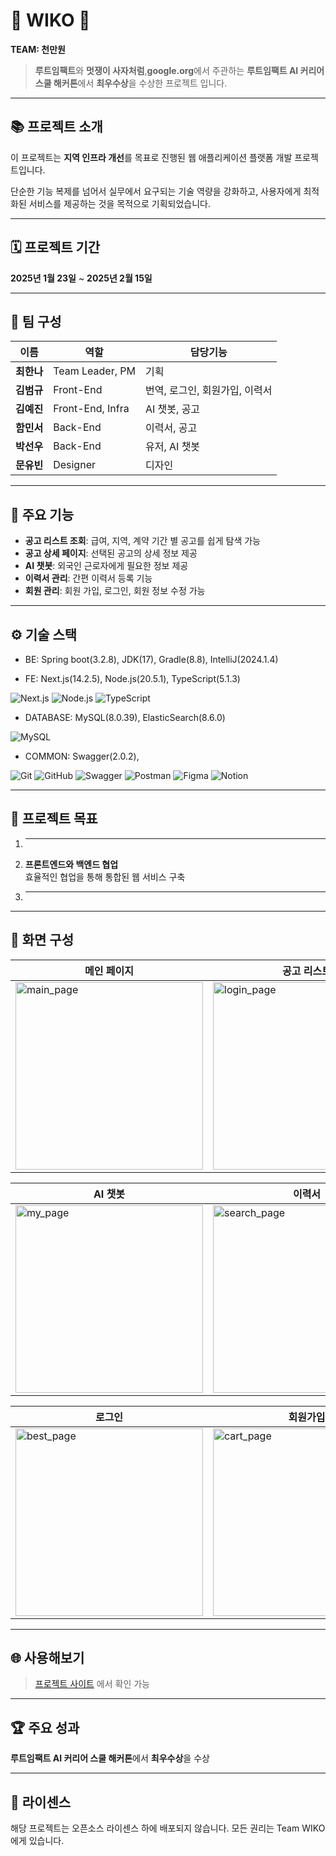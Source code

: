# 🌟 WIKO 🌟
**TEAM: 천만원**

> **루트임팩트**와 **멋쟁이 사자처럼**,**google.org**에서 주관하는 **루트임팩트 AI 커리어 스쿨 해커톤**에서 **최우수상**을 수상한 프로젝트 입니다.

---

## 📚 프로젝트 소개

이 프로젝트는 **지역 인프라 개선**를 목표로 진행된 웹 애플리케이션 플랫폼 개발 프로젝트입니다.


단순한 기능 복제를 넘어서 실무에서 요구되는 기술 역량을 강화하고, 사용자에게 최적화된 서비스를 제공하는 것을 목적으로 기획되었습니다.

---

## 🗓️ 프로젝트 기간
**2025년 1월 23일** ~ **2025년 2월 15일**

---

## 👥 팀 구성

| 이름       | 역할                     | 담당기능               |
| ---------- | -----------------------|-------------------------|
| **최한나** | Team Leader, PM         | 기획 |
| **김범규** | Front-End               | 번역, 로그인, 회원가입, 이력서  |
| **김예진** | Front-End, Infra         | AI 챗봇, 공고 |
| **함민서** | Back-End                | 이력서, 공고 |
| **박선우** | Back-End                | 유저, AI 챗봇 |
| **문유빈** | Designer               | 디자인 |

---

## 🚀 주요 기능

- **공고 리스트 조회**: 급여, 지역, 계약 기간 별 공고를 쉽게 탐색 가능
- **공고 상세 페이지**: 선택된 공고의 상세 정보 제공
- **AI 챗봇**: 외국인 근로자에게 필요한 정보 제공
- **이력서 관리**: 간편 이력서 등록 기능
- **회원 관리**: 회원 가입, 로그인, 회원 정보 수정 가능

---

## ⚙️ 기술 스택

- BE: Spring boot(3.2.8), JDK(17), Gradle(8.8), IntelliJ(2024.1.4)

- FE: Next.js(14.2.5), Node.js(20.5.1), TypeScript(5.1.3)

![Next.js](https://img.shields.io/badge/Next.js-000000?style=for-the-badge&logo=Next.js&logoColor=white)
![Node.js](https://img.shields.io/badge/Node.js-339933?style=for-the-badge&logo=Node.js&logoColor=white)
![TypeScript](https://img.shields.io/badge/TypeScript-007ACC?style=for-the-badge&logo=TypeScript&logoColor=white)

- DATABASE: MySQL(8.0.39), ElasticSearch(8.6.0)

![MySQL](https://img.shields.io/badge/MySQL-4479A1?style=for-the-badge&logo=MySQL&logoColor=white)

- COMMON: Swagger(2.0.2),

![Git](https://img.shields.io/badge/Git-F05032?style=for-the-badge&logo=Git&logoColor=white)
![GitHub](https://img.shields.io/badge/GitHub-181717?style=for-the-badge&logo=GitHub&logoColor=white)
![Swagger](https://img.shields.io/badge/Swagger-85EA2D?style=for-the-badge&logo=Swagger&logoColor=black)
![Postman](https://img.shields.io/badge/Postman-FF6C37?style=for-the-badge&logo=postman&logoColor=white)
![Figma](https://img.shields.io/badge/Figma-F24E1E?style=for-the-badge&logo=Figma&logoColor=white)
![Notion](https://img.shields.io/badge/Notion-000000?style=for-the-badge&logo=Notion&logoColor=white)

---

## 🎯 프로젝트 목표

1. ****  
   
2. **프론트엔드와 백엔드 협업**  
   효율적인 협업을 통해 통합된 웹 서비스 구축
3. ****  
   

---

## 🔎 화면 구성

| 메인 페이지 | 공고 리스트 | 공고 상세 페이지 |
| --- | --- | --- |
| <img src="" alt="main_page" width="300" /> | <img src="" alt="login_page" width="300" /> | <img src="" alt="agreement_page" width="300" /> |

| AI 챗봇 | 이력서 | 언어 선택 |
| --- | --- | --- |
| <img src="" alt="my_page" width="300" /> | <img src="" alt="search_page" width="300" /> | <img src="" alt="favorite_page" width="300" /> |

| 로그인 | 회원가입 | --- |
| --- | --- | --- |
| <img src="" alt="best_page" width="300" /> | <img src="" alt="cart_page" width="300" /> | <img src="" alt="coupon_page" width="300" /> |



---

## 🌐 사용해보기
> [프로젝트 사이트](https://www.wikoapp.store) 에서 확인 가능

---

## 🏆 주요 성과
**루트임팩트 AI 커리어 스쿨 해커톤**에서 **최우수상**을 수상


---

## 📄 라이센스

해당 프로젝트는 오픈소스 라이센스 하에 배포되지 않습니다. 모든 권리는 Team WIKO에게 있습니다.
